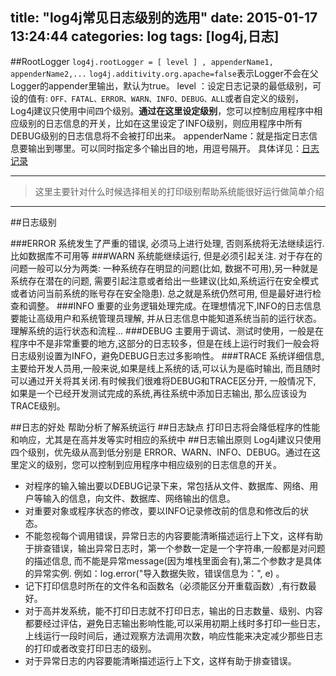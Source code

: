 title: "log4j常见日志级别的选用"
date: 2015-01-17 13:24:44
categories: log
tags: [log4j,日志]
---

##RootLogger
`log4j.rootLogger = [ level ] , appenderName1, appenderName2,...`
`log4j.additivity.org.apache=false`表示Logger不会在父Logger的appender里输出，默认为true。 
level ：设定日志记录的最低级别，可设的值有:
`OFF、FATAL、ERROR、WARN、INFO、DEBUG、ALL`或者自定义的级别，Log4j建议只使用中间四个级别。**通过在这里设定级别**，您可以控制应用程序中相应级别的日志信息的开关，比如在这里设定了INFO级别，则应用程序中所有DEBUG级别的日志信息将不会被打印出来。 
appenderName：就是指定日志信息要输出到哪里。可以同时指定多个输出目的地，用逗号隔开。
具体详见：[日志记录](http://donahue-ldz.github.io/2015/01/05/%E6%97%A5%E5%BF%97%E8%AE%B0%E5%BD%95/)

---

>这里主要针对什么时候选择相关的打印级别帮助系统能很好运行做简单介绍

---
##日志级别

###ERROR
系统发生了严重的错误, 必须马上进行处理, 否则系统将无法继续运行. 比如数据库不可用等
###WARN
系统能继续运行, 但是必须引起关注. 对于存在的问题一般可以分为两类: 一种系统存在明显的问题(比如, 数据不可用),另一种就是系统存在潜在的问题, 需要引起注意或者给出一些建议(比如,系统运行在安全模式或者访问当前系统的账号存在安全隐患). 总之就是系统仍然可用, 但是最好进行检查和调整。
###INFO
重要的业务逻辑处理完成。在理想情况下,INFO的日志信息要能让高级用户和系统管理员理解, 并从日志信息中能知道系统当前的运行状态。理解系统的运行状态和流程...
###DEBUG
主要用于调试、测试时使用，一般是在程序中不是非常重要的地方,这部分的日志较多，但是在线上运行时我们一般会将日志级别设置为INFO，避免DEBUG日志过多影响性。
###TRACE
系统详细信息, 主要给开发人员用,一般来说,如果是线上系统的话,可以认为是临时输出, 而且随时可以通过开关将其关闭.有时候我们很难将DEBUG和TRACE区分开, 一般情况下, 如果是一个已经开发测试完成的系统,再往系统中添加日志输出, 那么应该设为TRACE级别。

##日志的好处
帮助分析了解系统运行
##日志缺点
打印日志将会降低程序的性能和响应，尤其是在高并发等实时相应的系统中
##日志输出原则
Log4j建议只使用四个级别，优先级从高到低分别是 ERROR、WARN、INFO、DEBUG。通过在这里定义的级别，您可以控制到应用程序中相应级别的日志信息的开关。
* 对程序的输入输出要以DEBUG记录下来，常包括从文件、数据库、网络、用户等输入的信息，向文件、数据库、网络输出的信息。
* 对重要对象或程序状态的修改，要以INFO记录修改前的信息和修改后的状态。
* 不能忽视每个调用错误，异常日志的内容要能清晰描述运行上下文，这样有助于排查错误，输出异常日志时，第一个参数一定是一个字符串,一般都是对问题的描述信息, 而不能是异常message(因为堆栈里面会有),第二个参数才是具体的异常实例. 例如：log.error("导入数据失败，错误信息为：", e) 。
* 记下打印信息时所在的文件名和函数名（必须能区分开重载函数）,有行数最好。
* 对于高并发系统，能不打印日志就不打印日志，输出的日志数量、级别、内容都要经过评估，避免日志输出影响性能,可以采用初期上线时多打印一些日志，上线运行一段时间后，通过观察方法调用次数，响应性能来决定减少那些日志的打印或者改变打印日志的级别。
* 对于异常日志的内容要能清晰描述运行上下文，这样有助于排查错误。 

